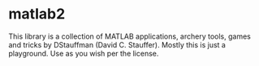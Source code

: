 # matlab2

This library is a collection of MATLAB applications, archery tools, games and tricks by DStauffman (David C. Stauffer).  Mostly this is just a playground.  Use as you wish per the license.
